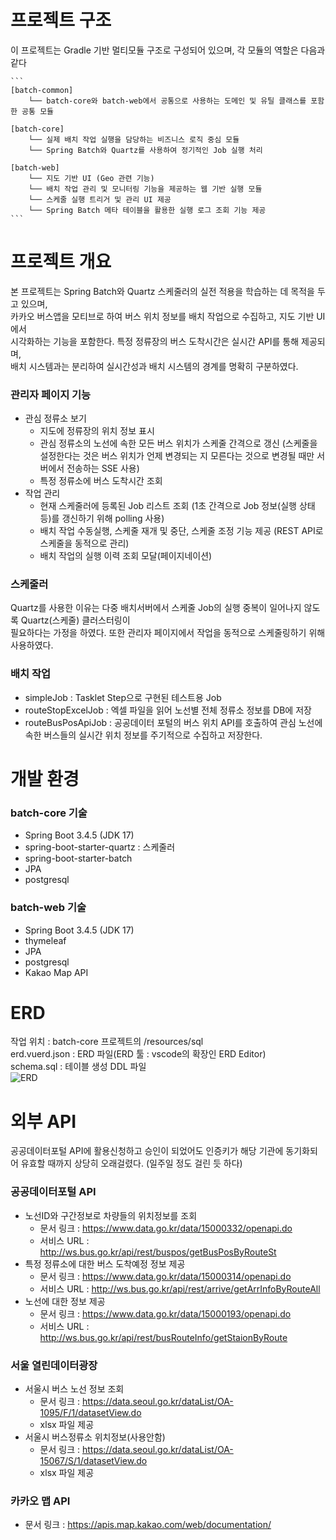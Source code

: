 # 프로젝트 구조

이 프로젝트는 Gradle 기반 멀티모듈 구조로 구성되어 있으며, 각 모듈의 역할은 다음과 같다

<pre><code>```
[batch-common]
    └── batch-core와 batch-web에서 공통으로 사용하는 도메인 및 유틸 클래스를 포함한 공통 모듈

[batch-core]
    └── 실제 배치 작업 실행을 담당하는 비즈니스 로직 중심 모듈
    └── Spring Batch와 Quartz를 사용하여 정기적인 Job 실행 처리

[batch-web]
    └── 지도 기반 UI (Geo 관련 기능)
    └── 배치 작업 관리 및 모니터링 기능을 제공하는 웹 기반 실행 모듈
    └── 스케줄 실행 트리거 및 관리 UI 제공
    └── Spring Batch 메타 테이블을 활용한 실행 로그 조회 기능 제공
``` </code></pre>


# 프로젝트 개요

본 프로젝트는 Spring Batch와 Quartz 스케줄러의 실전 적용을 학습하는 데 목적을 두고 있으며,  
카카오 버스앱을 모티브로 하여 버스 위치 정보를 배치 작업으로 수집하고, 지도 기반 UI에서  
시각화하는 기능을 포함한다. 특정 정류장의 버스 도착시간은 실시간 API를 통해 제공되며,  
배치 시스템과는 분리하여 실시간성과 배치 시스템의 경계를 명확히 구분하였다.

### 관리자 페이지 기능
* 관심 정류소 보기
	* 지도에 정류장의 위치 정보 표시
	* 관심 정류소의 노선에 속한 모든 버스 위치가 스케줄 간격으로 갱신 (스케줄을 설정한다는 것은 버스 위치가 언제 변경되는 지 모른다는 것으로 변경될 때만 서버에서 전송하는 SSE 사용)
	* 특정 정류소에 버스 도착시간 조회
* 작업 관리
	* 현재 스케줄러에 등록된 Job 리스트 조회 (1초 간격으로 Job 정보(실행 상태 등)를 갱신하기 위해 polling 사용)
	* 배치 작업 수동실행, 스케줄 재개 및 중단, 스케줄 조정 기능 제공 (REST API로 스케줄을 동적으로 관리)
	* 배치 작업의 실행 이력 조회 모달(페이지네이션)


### 스케줄러
Quartz를 사용한 이유는 다중 배치서버에서 스케줄 Job의 실행 중복이 일어나지 않도록 Quartz(스케줄) 클러스터링이  
필요하다는 가정을 하였다. 또한 관리자 페이지에서 작업을 동적으로 스케줄링하기 위해 사용하였다.

### 배치 작업
* simpleJob : Tasklet Step으로 구현된 테스트용 Job
* routeStopExcelJob : 엑셀 파일을 읽어 노선별 전체 정류소 정보를 DB에 저장
* routeBusPosApiJob : 공공데이터 포털의 버스 위치 API를 호출하여 관심 노선에 속한 버스들의 실시간 위치 정보를 주기적으로 수집하고 저장한다.


# 개발 환경

### batch-core 기술
* Spring Boot 3.4.5 (JDK 17)
* spring-boot-starter-quartz : 스케줄러
* spring-boot-starter-batch
* JPA
* postgresql


### batch-web 기술
* Spring Boot 3.4.5 (JDK 17)
* thymeleaf
* JPA
* postgresql
* Kakao Map API


# ERD

작업 위치 : batch-core 프로젝트의 /resources/sql  
erd.vuerd.json : ERD 파일(ERD 툴 : vscode의 확장인 ERD Editor)  
schema.sql : 테이블 생성 DDL 파일  
![ERD](./docs/erd.png)

# 외부 API

공공데이터포털 API에 활용신청하고 승인이 되었어도 인증키가 해당 기관에 동기화되어 유효할 때까지 상당히 오래걸렸다. (일주일 정도 걸린 듯 하다)

### 공공데이터포털 API
* 노선ID와 구간정보로 차량들의 위치정보를 조회
	* 문서 링크 : https://www.data.go.kr/data/15000332/openapi.do
	* 서비스 URL : http://ws.bus.go.kr/api/rest/buspos/getBusPosByRouteSt
* 특정 정류소에 대한 버스 도착예정 정보 제공
	* 문서 링크 : https://www.data.go.kr/data/15000314/openapi.do
	* 서비스 URL : http://ws.bus.go.kr/api/rest/arrive/getArrInfoByRouteAll
* 노선에 대한 정보 제공
	* 문서 링크 : https://www.data.go.kr/data/15000193/openapi.do
	* 서비스 URL : http://ws.bus.go.kr/api/rest/busRouteInfo/getStaionByRoute

### 서울 열린데이터광장
* 서울시 버스 노선 정보 조회
	* 문서 링크 : https://data.seoul.go.kr/dataList/OA-1095/F/1/datasetView.do
	* xlsx 파일 제공
* 서울시 버스정류소 위치정보(사용안함)
	* 문서 링크 : https://data.seoul.go.kr/dataList/OA-15067/S/1/datasetView.do
	* xlsx 파일 제공

### 카카오 맵 API
* 문서 링크 : https://apis.map.kakao.com/web/documentation/